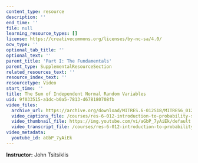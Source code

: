 ```yaml
---
content_type: resource
description: ''
end_time: ''
file: null
learning_resource_types: []
license: https://creativecommons.org/licenses/by-nc-sa/4.0/
ocw_type: ''
optional_tab_title: ''
optional_text: ''
parent_title: 'Part I: The Fundamentals'
parent_type: SupplementalResourceSection
related_resources_text: ''
resource_index_text: ''
resourcetype: Video
start_time: ''
title: The Sum of Independent Normal Random Variables
uid: 9f033515-a1dc-b0a5-7813-d678180708fb
video_files:
  archive_url: https://archive.org/download/MITRES.6-012S18/MITRES6_012S18_L12-04_300k.mp4
  video_captions_file: /courses/res-6-012-introduction-to-probability-spring-2018/4726a16734ce5ec9a1582b3c7c44961c_aGbP_7yAiEk.vtt
  video_thumbnail_file: https://img.youtube.com/vi/aGbP_7yAiEk/default.jpg
  video_transcript_file: /courses/res-6-012-introduction-to-probability-spring-2018/4ac874aed59d36adc17404c89bf57288_aGbP_7yAiEk.pdf
video_metadata:
  youtube_id: aGbP_7yAiEk
---
```


**Instructor:** John Tsitsiklis

